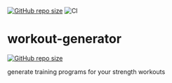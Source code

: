[![GitHub repo size](https://img.shields.io/github/repo-size/TheNewThinkTank/AACT-Analysis?style=flat&logo=github&logoColor=whitesmoke&label=Repo%20Size)](https://github.com/TheNewThinkTank/AACT-Analysis/archive/refs/heads/main.zip)
![CI](https://github.com/TheNewThinkTank/workout-generator/actions/workflows/wf.yml/badge.svg)
# workout-generator

[![GitHub repo size](https://img.shields.io/github/repo-size/TheNewThinkTank/workout-generator?style=flat&logo=github&logoColor=whitesmoke&label=Repo%20Size)](https://github.com/TheNewThinkTank/workout-generator/archive/refs/heads/main.zip)

generate training programs for your strength workouts

<!--
TODOs:
Create a django view that takes a program generation request and returns a html training program response
fix url: http://127.0.0.1:8000/workoutapp/nfp_view/

Django

http://127.0.0.1:8000/workoutapp/welcome_view/

http://127.0.0.1:8000/workoutapp/nfp_view/

http://127.0.0.1:8000/workoutapp/legs_view/


Run with Docker:
docker build --tag python-django .
docker run --publish 8000:8000 python-django
-->
